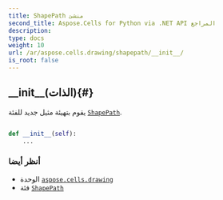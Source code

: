 ```yaml
---
title: ShapePath منشئ
second_title: Aspose.Cells for Python via .NET API المراجع
description:
type: docs
weight: 10
url: /ar/aspose.cells.drawing/shapepath/__init__/
is_root: false
---
```

##  \_\_init\_\_(الذات){#}
يقوم بتهيئة مثيل جديد للفئة [`ShapePath`](/cells/python-net/ar/aspose.cells.drawing/shapepath).



```python

def __init__(self):
    ...
```





###  أنظر أيضا
* الوحدة [`aspose.cells.drawing`](../../)
* فئة [`ShapePath`](/cells/python-net/ar/aspose.cells.drawing/shapepath)
